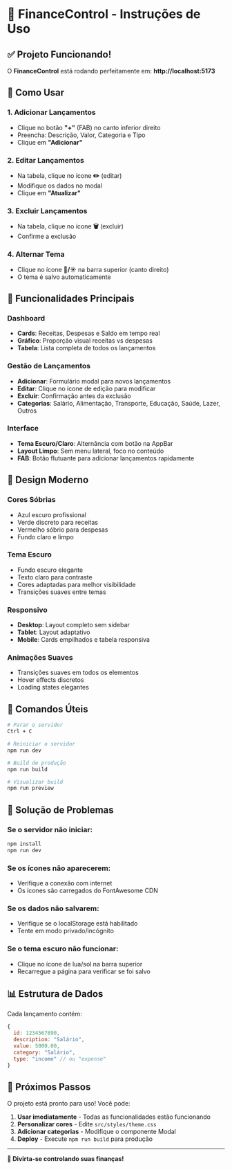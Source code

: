 # 🚀 FinanceControl - Instruções de Uso

## ✅ Projeto Funcionando!

O **FinanceControl** está rodando perfeitamente em: **http://localhost:5173**

## 🎯 Como Usar

### 1. **Adicionar Lançamentos**
- Clique no botão **"+"** (FAB) no canto inferior direito
- Preencha: Descrição, Valor, Categoria e Tipo
- Clique em **"Adicionar"**

### 2. **Editar Lançamentos**
- Na tabela, clique no ícone **✏️** (editar)
- Modifique os dados no modal
- Clique em **"Atualizar"**

### 3. **Excluir Lançamentos**
- Na tabela, clique no ícone **🗑️** (excluir)
- Confirme a exclusão

### 4. **Alternar Tema**
- Clique no ícone **🌙/☀️** na barra superior (canto direito)
- O tema é salvo automaticamente

## 📱 Funcionalidades Principais

### **Dashboard**
- **Cards**: Receitas, Despesas e Saldo em tempo real
- **Gráfico**: Proporção visual receitas vs despesas
- **Tabela**: Lista completa de todos os lançamentos

### **Gestão de Lançamentos**
- **Adicionar**: Formulário modal para novos lançamentos
- **Editar**: Clique no ícone de edição para modificar
- **Excluir**: Confirmação antes da exclusão
- **Categorias**: Salário, Alimentação, Transporte, Educação, Saúde, Lazer, Outros

### **Interface**
- **Tema Escuro/Claro**: Alternância com botão na AppBar
- **Layout Limpo**: Sem menu lateral, foco no conteúdo
- **FAB**: Botão flutuante para adicionar lançamentos rapidamente

## 🎨 Design Moderno

### **Cores Sóbrias**
- Azul escuro profissional
- Verde discreto para receitas
- Vermelho sóbrio para despesas
- Fundo claro e limpo

### **Tema Escuro**
- Fundo escuro elegante
- Texto claro para contraste
- Cores adaptadas para melhor visibilidade
- Transições suaves entre temas

### **Responsivo**
- **Desktop**: Layout completo sem sidebar
- **Tablet**: Layout adaptativo
- **Mobile**: Cards empilhados e tabela responsiva

### **Animações Suaves**
- Transições suaves em todos os elementos
- Hover effects discretos
- Loading states elegantes

## 🔧 Comandos Úteis

```bash
# Parar o servidor
Ctrl + C

# Reiniciar o servidor
npm run dev

# Build de produção
npm run build

# Visualizar build
npm run preview
```

## 🐛 Solução de Problemas

### **Se o servidor não iniciar:**
```bash
npm install
npm run dev
```

### **Se os ícones não aparecerem:**
- Verifique a conexão com internet
- Os ícones são carregados do FontAwesome CDN

### **Se os dados não salvarem:**
- Verifique se o localStorage está habilitado
- Tente em modo privado/incógnito

### **Se o tema escuro não funcionar:**
- Clique no ícone de lua/sol na barra superior
- Recarregue a página para verificar se foi salvo

## 📊 Estrutura de Dados

Cada lançamento contém:
```javascript
{
  id: 1234567890,
  description: "Salário",
  value: 5000.00,
  category: "Salário",
  type: "income" // ou "expense"
}
```

## 🎯 Próximos Passos

O projeto está pronto para uso! Você pode:

1. **Usar imediatamente** - Todas as funcionalidades estão funcionando
2. **Personalizar cores** - Edite `src/styles/theme.css`
3. **Adicionar categorias** - Modifique o componente Modal
4. **Deploy** - Execute `npm run build` para produção

---

**🎉 Divirta-se controlando suas finanças!** 